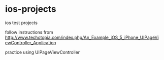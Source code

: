 ios-projects
============

ios test projects

follow instructions from http://www.techotopia.com/index.php/An_Example_iOS_5_iPhone_UIPageViewController_Application

practice using UIPageViewController

